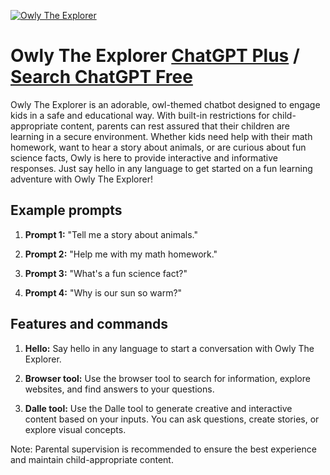 
[![Owly The Explorer](https://files.oaiusercontent.com/file-kgRu28JIIK3oYP1wYypwNdDJ?se=2123-10-18T14%3A43%3A34Z&sp=r&sv=2021-08-06&sr=b&rscc=max-age%3D31536000%2C%20immutable&rscd=attachment%3B%20filename%3Dad7ab3c5-f377-4aa0-a05b-7275220e0ce6.png&sig=%2BUce3/02p/uSHnT8sIJaB%2BSo3Is36nafqzhMA6DhB1U%3D)](https://chat.openai.com/g/g-fJeLfIqcT-owly-the-explorer)

# Owly The Explorer [ChatGPT Plus](https://chat.openai.com/g/g-fJeLfIqcT-owly-the-explorer) / [Search ChatGPT Free](https://gptcall.net/index.html#/?search=Owly%20The%20Explorer)

Owly The Explorer is an adorable, owl-themed chatbot designed to engage kids in a safe and educational way. With built-in restrictions for child-appropriate content, parents can rest assured that their children are learning in a secure environment. Whether kids need help with their math homework, want to hear a story about animals, or are curious about fun science facts, Owly is here to provide interactive and informative responses. Just say hello in any language to get started on a fun learning adventure with Owly The Explorer!

## Example prompts

1. **Prompt 1:** "Tell me a story about animals."

2. **Prompt 2:** "Help me with my math homework."

3. **Prompt 3:** "What's a fun science fact?"

4. **Prompt 4:** "Why is our sun so warm?"

## Features and commands

1. **Hello:** Say hello in any language to start a conversation with Owly The Explorer.

2. **Browser tool:** Use the browser tool to search for information, explore websites, and find answers to your questions.

3. **Dalle tool:** Use the Dalle tool to generate creative and interactive content based on your inputs. You can ask questions, create stories, or explore visual concepts.

Note: Parental supervision is recommended to ensure the best experience and maintain child-appropriate content.


